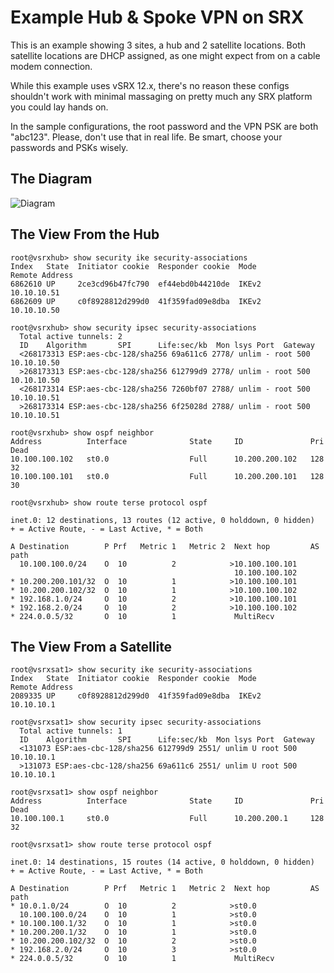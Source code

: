 # Example Hub & Spoke VPN on SRX

This is an example showing 3 sites, a hub and 2 satellite locations.  Both satellite locations are DHCP assigned, as one might expect from on a cable modem connection.

While this example uses vSRX 12.x, there's no reason these configs shouldn't work with minimal massaging on pretty much any SRX platform you could lay hands on.

In the sample configurations, the root password and the VPN PSK are both "abc123". Please, don't use that in real life. Be smart, choose your passwords and PSKs wisely.

## The Diagram
![Diagram](https://raw.githubusercontent.com/jcostom/junos-bits/master/hub-and-spoke-srx-vpn/diagram.png)

## The View From the Hub

```
root@vsrxhub> show security ike security-associations
Index   State  Initiator cookie  Responder cookie  Mode           Remote Address
6862610 UP     2ce3cd96b47fc790  ef44ebd0b44210de  IKEv2          10.10.10.51
6862609 UP     c0f8928812d299d0  41f359fad09e8dba  IKEv2          10.10.10.50

root@vsrxhub> show security ipsec security-associations
  Total active tunnels: 2
  ID    Algorithm       SPI      Life:sec/kb  Mon lsys Port  Gateway
  <268173313 ESP:aes-cbc-128/sha256 69a611c6 2778/ unlim - root 500 10.10.10.50
  >268173313 ESP:aes-cbc-128/sha256 612799d9 2778/ unlim - root 500 10.10.10.50
  <268173314 ESP:aes-cbc-128/sha256 7260bf07 2788/ unlim - root 500 10.10.10.51
  >268173314 ESP:aes-cbc-128/sha256 6f25028d 2788/ unlim - root 500 10.10.10.51

root@vsrxhub> show ospf neighbor
Address          Interface              State     ID               Pri  Dead
10.100.100.102   st0.0                  Full      10.200.200.102   128    32
10.100.100.101   st0.0                  Full      10.200.200.101   128    30

root@vsrxhub> show route terse protocol ospf

inet.0: 12 destinations, 13 routes (12 active, 0 holddown, 0 hidden)
+ = Active Route, - = Last Active, * = Both

A Destination        P Prf   Metric 1   Metric 2  Next hop         AS path
  10.100.100.0/24    O  10          2            >10.100.100.101
                                                  10.100.100.102
* 10.200.200.101/32  O  10          1            >10.100.100.101
* 10.200.200.102/32  O  10          1            >10.100.100.102
* 192.168.1.0/24     O  10          2            >10.100.100.101
* 192.168.2.0/24     O  10          2            >10.100.100.102
* 224.0.0.5/32       O  10          1             MultiRecv
```

## The View From a Satellite

```
root@vsrxsat1> show security ike security-associations
Index   State  Initiator cookie  Responder cookie  Mode           Remote Address
2089335 UP     c0f8928812d299d0  41f359fad09e8dba  IKEv2          10.10.10.1

root@vsrxsat1> show security ipsec security-associations
  Total active tunnels: 1
  ID    Algorithm       SPI      Life:sec/kb  Mon lsys Port  Gateway
  <131073 ESP:aes-cbc-128/sha256 612799d9 2551/ unlim U root 500 10.10.10.1
  >131073 ESP:aes-cbc-128/sha256 69a611c6 2551/ unlim U root 500 10.10.10.1

root@vsrxsat1> show ospf neighbor
Address          Interface              State     ID               Pri  Dead
10.100.100.1     st0.0                  Full      10.200.200.1     128    32

root@vsrxsat1> show route terse protocol ospf

inet.0: 14 destinations, 15 routes (14 active, 0 holddown, 0 hidden)
+ = Active Route, - = Last Active, * = Both

A Destination        P Prf   Metric 1   Metric 2  Next hop         AS path
* 10.0.1.0/24        O  10          2            >st0.0
  10.100.100.0/24    O  10          1            >st0.0
* 10.100.100.1/32    O  10          1            >st0.0
* 10.200.200.1/32    O  10          1            >st0.0
* 10.200.200.102/32  O  10          2            >st0.0
* 192.168.2.0/24     O  10          3            >st0.0
* 224.0.0.5/32       O  10          1             MultiRecv
```
